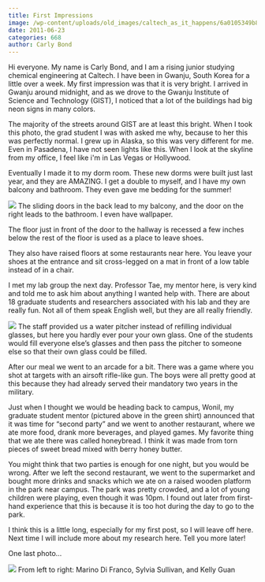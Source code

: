 ```yaml
---
title: First Impressions
image: /wp-content/uploads/old_images/caltech_as_it_happens/6a0105349b8251970b01538f60bad5970b.jpg
date: 2011-06-23
categories: 668
author: Carly Bond
---
```



Hi everyone. My name is Carly Bond, and I am a rising junior studying chemical engineering at Caltech. I have been in Gwanju, South Korea for a little over a week. My first impression was that it is very bright. I arrived in Gwanju around midnight, and as we drove to the Gwanju Institute of Science and Technology (GIST), I noticed that a lot of the buildings had big neon signs in many colors.

The majority of the streets around GIST are at least this bright. When I took this photo, the grad student I was with asked me why, because to her this was perfectly normal. I grew up in Alaska, so this was very different for me. Even in Pasadena, I have not seen lights like this. When I look at the skyline from my office, I feel like i'm in Las Vegas or Hollywood.

Eventually I made it to my dorm room. These new dorms were built just last year, and they are AMAZING. I get a double to myself, and I have my own balcony and bathroom. They even gave me bedding for the summer!

![](/old_images/caltech_as_it_happens/6a0105349b8251970b01538f60bea8970b.jpg)
The sliding doors in the back lead to my balcony, and the door on the right leads to the bathroom. I even have wallpaper.

The floor just in front of the door to the hallway is recessed a few inches below the rest of the floor is used as a place to leave shoes.

They also have raised floors at some restaurants near here. You leave your shoes at the entrance and sit cross-legged on a mat in front of a low table instead of in a chair.

I met my lab group the next day. Professor Tae, my mentor here, is very kind and told me to ask him about anything I wanted help with. There are about 18 graduate students and researchers associated with his lab and they are really fun. Not all of them speak English well, but they are all really friendly.


![](/old_images/caltech_as_it_happens/6a0105349b8251970b01538f60c173970b.jpg)
The staff provided us a water pitcher instead of refilling individual glasses, but here you hardly ever pour your own glass. One of the students would fill everyone else’s glasses and then pass the pitcher to someone else so that their own glass could be filled.

After our meal we went to an arcade for a bit. There was a game where you shot at targets with an airsoft rifle-like gun. The boys were all pretty good at this because they had already served their mandatory two years in the military.

Just when I thought we would be heading back to campus, Wonil, my graduate student mentor (pictured above in the green shirt) announced that it was time for “second party” and we went to another restaurant, where we ate more food, drank more beverages, and played games. My favorite thing that we ate there was called honeybread. I think it was made from torn pieces of sweet bread mixed with berry honey butter.

You might think that two parties is enough for one night, but you would be wrong. After we left the second restaurant, we went to the supermarket and bought more drinks and snacks which we ate on a raised wooden platform in the park near campus. The park was pretty crowded, and a lot of young children were playing, even though it was 10pm. I found out later from first-hand experience that this is because it is too hot during the day to go to the park.

I think this is a little long, especially for my first post, so I will leave off here. Next time I will include more about my research here. Tell you more later!

One last photo…

![](/old_images/caltech_as_it_happens/6a0105349b8251970b01538f60c3cc970b.jpg)
From left to right: Marino Di Franco, Sylvia Sullivan, and Kelly Guan

